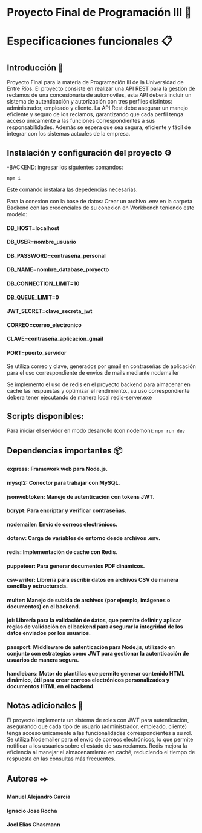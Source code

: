 # Proyecto Final de Programación III 🚗

# Especificaciones funcionales :clipboard:

## Introducción 🌟
Proyecto Final para la materia de Programación III de la Universidad de Entre Ríos. El proyecto consiste en realizar una API REST para la gestión de reclamos de una concesionaria de automoviles, esta API deberá incluir un sistema de autenticación y autorización con tres perfiles distintos: administrador, empleado y cliente. 
La API Rest debe asegurar un manejo eficiente y seguro de los reclamos, garantizando que cada perfil tenga
acceso únicamente a las funciones correspondientes a sus responsabilidades. Además se espera que sea
segura, eficiente y fácil de integrar con los sistemas actuales de la empresa.  

## Instalación y configuración del proyecto ⚙️

-BACKEND: 
ingresar los siguientes comandos:

```npm i```

Este comando instalara las depedencias necesarias.

Para la conexion con la base de datos: 
Crear un archivo .env en la carpeta Backend con las credenciales de su conexion en Workbench teniendo este modelo:

#### DB_HOST=localhost  
#### DB_USER=nombre_usuario  
#### DB_PASSWORD=contraseña_personal  
#### DB_NAME=nombre_database_proyecto  
#### DB_CONNECTION_LIMIT=10  
#### DB_QUEUE_LIMIT=0
#### JWT_SECRET=clave_secreta_jwt
#### CORREO=correo_electronico
#### CLAVE=contraseña_aplicación_gmail
#### PORT=puerto_servidor

Se utiliza correo y clave, generados por gmail en contraseñas de aplicación para el uso correspondiente de envios de mails mediante nodemailer

Se implemento el uso de redis en el proyecto backend para almacenar en caché las respuestas y optimizar el rendimiento., su uso correspondiente debera tener ejecutando de manera local redis-server.exe

## Scripts disponibles:

Para iniciar el servidor en modo desarrollo (con nodemon):
```npm run dev```

## Dependencias importantes 📦

#### express: Framework web para Node.js.
#### mysql2: Conector para trabajar con MySQL.
#### jsonwebtoken: Manejo de autenticación con tokens JWT.
#### bcrypt: Para encriptar y verificar contraseñas.
#### nodemailer: Envío de correos electrónicos.
#### dotenv: Carga de variables de entorno desde archivos .env.
#### redis: Implementación de cache con Redis.
#### puppeteer: Para generar documentos PDF dinámicos.
#### csv-writer: Librería para escribir datos en archivos CSV de manera sencilla y estructurada.
#### multer: Manejo de subida de archivos (por ejemplo, imágenes o documentos) en el backend.
#### joi: Librería para la validación de datos, que permite definir y aplicar reglas de validación en el backend para asegurar la integridad de los datos enviados por los usuarios.
#### passport: Middleware de autenticación para Node.js, utilizado en conjunto con estrategias como JWT para gestionar la autenticación de usuarios de manera segura.
#### handlebars: Motor de plantillas que permite generar contenido HTML dinámico, útil para crear correos electrónicos personalizados y documentos HTML en el backend.

## Notas adicionales 📝

El proyecto implementa un sistema de roles con JWT para autenticación, asegurando que cada tipo de usuario (administrador, empleado, cliente) tenga acceso únicamente a las funcionalidades correspondientes a su rol.
Se utiliza Nodemailer para el envío de correos electrónicos, lo que permite notificar a los usuarios sobre el estado de sus reclamos.
Redis mejora la eficiencia al manejar el almacenamiento en caché, reduciendo el tiempo de respuesta en las consultas más frecuentes.

## Autores ✒️

#### Manuel Alejandro García
#### Ignacio Jose Rocha
#### Joel Elías Chasmann


